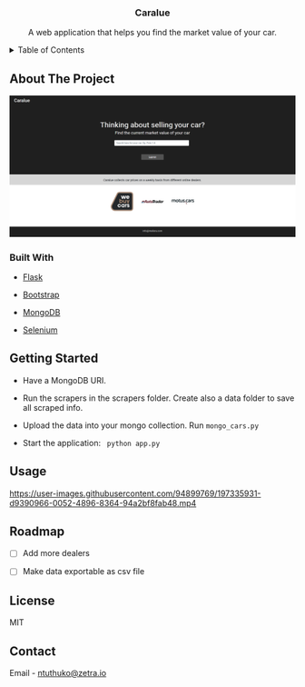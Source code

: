 <div align="center">

  <h3 align="center">Caralue</h3>

  <p align="center">
    A web application that helps you find the market value of your car.
  
  </p>
</div>

<!-- TABLE OF CONTENTS -->
<details>
  <summary>Table of Contents</summary>
  <ol>
    <li>
      <a href="#about-the-project">About The Project</a>
      <ul>
        <li><a href="#built-with">Built With</a></li>
      </ul>
    </li>
    <li>
      <a href="#getting-started">Getting Started</a>
    </li>
    <li><a href="#usage">Usage</a></li>
    <li><a href="#roadmap">Roadmap</a></li>
    <li><a href="#license">License</a></li>
    <li><a href="#contact">Contact</a></li>
  </ol>
</details>


## About The Project

<img src="static/images/website.PNG" alt="home-page">

### Built With

- [Flask](https://flask.palletsprojects.com/en/2.2.x/)

- [Bootstrap](https://getbootstrap.com/docs/4.0/getting-started/introduction/)

- [MongoDB](https://www.mongodb.com/)

- [Selenium](https://www.selenium.dev/documentation/webdriver/)


## Getting Started

 - Have a MongoDB URI.

 - Run the scrapers in the scrapers folder. Create also a data folder to save all scraped info.

 - Upload the data into your mongo collection. Run `mongo_cars.py`

 - Start the application: <code> python app.py </code>



## Usage

https://user-images.githubusercontent.com/94899769/197335931-d9390966-0052-4896-8364-94a2bf8fab48.mp4

## Roadmap

- [ ] Add more dealers

- [ ] Make data exportable as csv file


## License

MIT 


## Contact

Email - ntuthuko@zetra.io